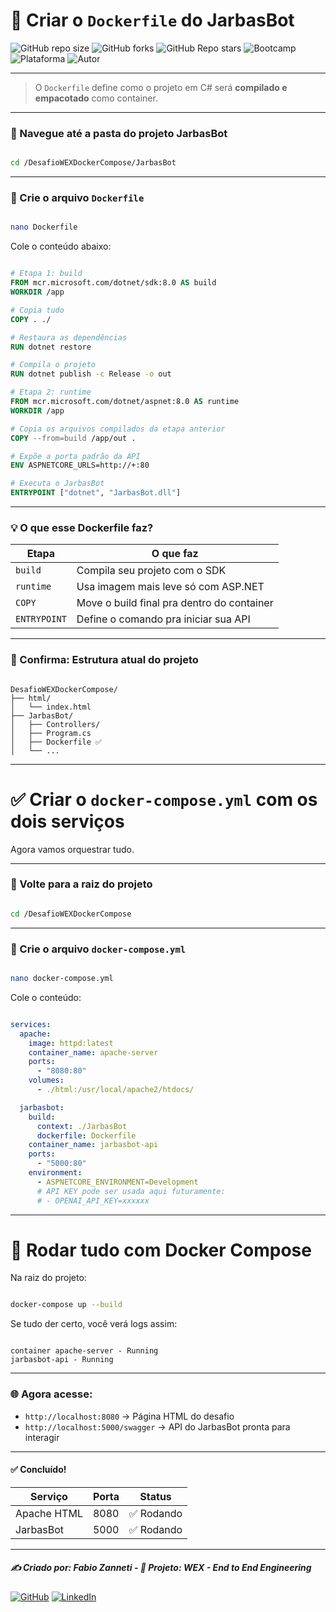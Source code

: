 # 🧱 Criar o `Dockerfile` do JarbasBot

![GitHub repo size](https://img.shields.io/github/repo-size/fzanneti/wex-e2e-csharp)
![GitHub forks](https://img.shields.io/github/forks/fzanneti/wex-e2e-csharp?style=social)
![GitHub Repo stars](https://img.shields.io/github/stars/fzanneti/wex-e2e-csharp?style=social)
![Bootcamp](https://img.shields.io/badge/WEX-End--to--End%20Engineering-blueviolet?logo=vercel&logoColor=white)
![Plataforma](https://img.shields.io/badge/Powered%20by-DIO.io-red?logo=data:image/svg+xml;base64,PHN2ZyBmaWxsPSIjZmZmIiB2aWV3Qm94PSIwIDAgMzIgMzIiIHhtbG5zPSJodHRwOi8vd3d3LnczLm9yZy8yMDAwL3N2ZyI+PHBhdGggZD0iTTYuNzEgMy4yNWMtMi44OCAxLjQxLTUuMDcgNC4yMy01LjA3IDcuNzYgMCAzLjU4IDIuMjggNi43IDUuMzMgOC4xNSAxLjgzLS42MiAyLjQtMi4yNiAyLjQtMy44MSAwLS4yMy0uMDItLjQ1LS4wNS0uNjZBLjQ0LjQ0IDAgMDExMC4xIDExYy4yNC0uNzUuMTEtMS41My0uMy0yLjIyQzguOTIgNy45NiA3LjMzIDcuNSA1Ljc0IDcuNjZhNS41NSA1LjU1IDAgM)
![Autor](https://img.shields.io/badge/Autor-fzanneti-blue?style=flat-square&logo=github)

---

> O `Dockerfile` define como o projeto em C# será **compilado e empacotado** como container.

---

### 📁 Navegue até a pasta do projeto JarbasBot

```bash

cd /DesafioWEXDockerCompose/JarbasBot

```

---

### 📝 Crie o arquivo `Dockerfile`

```bash

nano Dockerfile

```

Cole o conteúdo abaixo:

```dockerfile

# Etapa 1: build
FROM mcr.microsoft.com/dotnet/sdk:8.0 AS build
WORKDIR /app

# Copia tudo
COPY . ./

# Restaura as dependências
RUN dotnet restore

# Compila o projeto
RUN dotnet publish -c Release -o out

# Etapa 2: runtime
FROM mcr.microsoft.com/dotnet/aspnet:8.0 AS runtime
WORKDIR /app

# Copia os arquivos compilados da etapa anterior
COPY --from=build /app/out .

# Expõe a porta padrão da API
ENV ASPNETCORE_URLS=http://+:80

# Executa o JarbasBot
ENTRYPOINT ["dotnet", "JarbasBot.dll"]

```

---

### 💡 O que esse Dockerfile faz?

| Etapa        | O que faz                                  |
| ------------ | ------------------------------------------ |
| `build`      | Compila seu projeto com o SDK              |
| `runtime`    | Usa imagem mais leve só com ASP.NET        |
| `COPY`       | Move o build final pra dentro do container |
| `ENTRYPOINT` | Define o comando pra iniciar sua API       |

---

### 📂 Confirma: Estrutura atual do projeto

```

DesafioWEXDockerCompose/
├── html/
│   └── index.html
├── JarbasBot/
│   ├── Controllers/
│   ├── Program.cs
│   ├── Dockerfile ✅
│   └── ...

```

---

# ✅ Criar o `docker-compose.yml` com os dois serviços

Agora vamos orquestrar tudo.

---

### 📁 Volte para a raiz do projeto

```bash

cd /DesafioWEXDockerCompose

```

---

### 📝 Crie o arquivo `docker-compose.yml`

```bash

nano docker-compose.yml

```

Cole o conteúdo:

```yaml

services:
  apache:
    image: httpd:latest
    container_name: apache-server
    ports:
      - "8080:80"
    volumes:
      - ./html:/usr/local/apache2/htdocs/

  jarbasbot:
    build:
      context: ./JarbasBot
      dockerfile: Dockerfile
    container_name: jarbasbot-api
    ports:
      - "5000:80"
    environment:
      - ASPNETCORE_ENVIRONMENT=Development
      # API KEY pode ser usada aqui futuramente:
      # - OPENAI_API_KEY=xxxxxx

```

---

# 🚀 Rodar tudo com Docker Compose

Na raiz do projeto:

```bash

docker-compose up --build

```

Se tudo der certo, você verá logs assim:

```

container apache-server - Running
jarbasbot-api - Running

```

---

### 🌐 Agora acesse:

* `http://localhost:8080` → Página HTML do desafio
* `http://localhost:5000/swagger` → API do JarbasBot pronta para interagir

---

#### ✅ Concluído!

| Serviço     | Porta | Status    |
| ----------- | ----- | --------- |
| Apache HTML | 8080  | ✅ Rodando |
| JarbasBot   | 5000  | ✅ Rodando |

---


##### ✍️ Criado por: Fabio Zanneti - 🎯 Projeto: WEX - End to End Engineering
[![GitHub](https://img.shields.io/badge/GitHub-fzanneti-181717?style=flat&logo=github)](https://github.com/fzanneti)
[![LinkedIn](https://img.shields.io/badge/LinkedIn-fzanneti-0A66C2?style=flat&logo=linkedin&logoColor=white)](https://linkedin.com/in/fzanneti)
